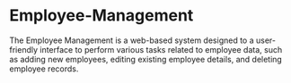 # Employee-Management
The Employee Management is a web-based system designed to a user-friendly interface to perform various tasks related to employee data, such as adding new employees, editing existing employee details, and deleting employee records. 
